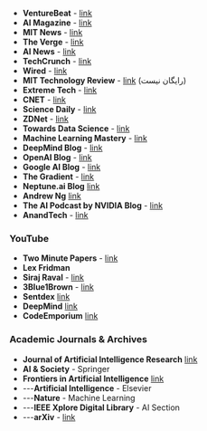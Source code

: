 - **VentureBeat** - [link](https://venturebeat.com/)
- **AI Magazine** - [link](https://aimagazine.com/)
- **MIT News** - [link](https://news.mit.edu/topic/artificial-intelligence2)
- **The Verge** - [link](https://www.theverge.com/tech)
- **AI News** - [link](https://www.artificialintelligence-news.com/)
- **TechCrunch** - [link](https://techcrunch.com/category/artificial-intelligence/)
- **Wired** - [link](https://www.wired.com/category/artificial-intelligence/)
- **MIT Technology Review** - [link](https://www.technologyreview.com/topic/artificial-intelligence/) (رایگان نیست)
- **Extreme Tech** - [link](https://www.extremetech.com/tag/artificial-intelligence)
- **CNET** - [link](https://www.cnet.com/tech/computing/)
- **Science Daily** - [link](https://www.sciencedaily.com/news/computers_math/artificial_intelligence/)
- **ZDNet** - [link](https://www.zdnet.com/)
- **Towards Data Science** - [link](https://towardsdatascience.com/)
- **Machine Learning Mastery** - [link](https://machinelearningmastery.com/blog/)
- **DeepMind Blog** - [link](https://deepmind.google/discover/blog/)
- **OpenAI Blog** - [link](https://openai.com/blog)
- **Google AI Blog** - [link](https://blog.research.google/)
- **The Gradient** - [link](https://thegradient.pub/)
- **Neptune.ai Blog** [link](https://neptune.ai/blog)
- **Andrew Ng** [link](https://www.deeplearning.ai/the-batch/tag/research/)
- **The AI Podcast by NVIDIA Blog** - [link](https://blogs.nvidia.com/blog/category/generative-ai/)
- **AnandTech** - [link](https://www.anandtech.com/)

### YouTube

- **Two Minute Papers** - [link](https://www.youtube.com/channel/UCbfYPyITQ-7l4upoX8nvctg)
- **Lex Fridman**
- **Siraj Raval** - [link](https://www.youtube.com/c/SirajRaval)
- **3Blue1Brown** - [link](https://www.youtube.com/c/3blue1brown)
- **Sentdex** [link](https://www.youtube.com/channel/UCfzlCWGWYyIQ0aLC5w48gBQ)
- **DeepMind** [link](https://www.youtube.com/@Google_DeepMind/videos)
- **CodeEmporium** [link](https://www.youtube.com/@CodeEmporium)

### Academic Journals & Archives
- **Journal of Artificial Intelligence Research** [link](https://www.jair.org/index.php/jair/index)
- **AI & Society** - Springer
- **Frontiers in Artificial Intelligence** [link](https://www.frontiersin.org/journals/artificial-intelligence)
- ---**Artificial Intelligence** - Elsevier
- ---**Nature** - Machine Learning
- ---**IEEE Xplore Digital Library** - AI Section
- ---**arXiv** - [link](https://arxiv.org/list/cs.AI/recent)
